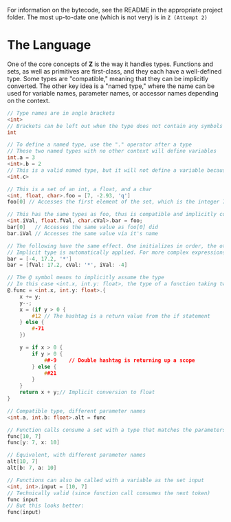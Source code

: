 For information on the bytecode, see the README in the appropriate project folder. The most up-to-date one (which is not very) is in `Z (Attempt 2)`

# The Language

One of the core concepts of **Z** is the way it handles types. Functions and sets, as well as primitives are first-class, and they each have a well-defined type. Some types are "compatible," meaning that they can be implicitly converted. The other key idea is a "named type," where the name can be used for variable names, parameter names, or accessor names depending on the context.
```c
// Type names are in angle brackets
<int>
// Brackets can be left out when the type does not contain any symbols
int

// To define a named type, use the "." operator after a type
// These two named types with no other context will define variables
int.a = 3
<int>.b = 2
// This is a valid named type, but it will not define a variable because the name is inside the brackets
<int.c>

// This is a set of an int, a float, and a char
<int, float, char>.foo = [7, -2.93, 'q']
foo[0] // Accesses the first element of the set, which is the integer 7

// This has the same types as foo, thus is compatible and implicitly converted
<int.iVal, float.fVal, char.cVal>.bar = foo;
bar[0]   // Accesses the same value as foo[0] did
bar.iVal // Accesses the same value via it's name

// The following have the same effect. One initializes in order, the other using the names of types
// Implicit type is automatically applied. For more complex expressions, implicit type 'cascades' until it hits a defined type
bar = [-4, 17.2, '*']
bar = [fVal: 17.2, cVal: '*', iVal: -4]

// The @ symbol means to implicitly assume the type
// In this case <int.x, int.y: float>, the type of a function taking two integer values (named x and y), and returning a float
@.func = <int.x, int.y: float>.{
    x += y;
    y--;
    x = (if y > 0 {
        #12 // The hashtag is a return value from the if statement
    } else {
        #-71
    })

    y = if x > 0 {
        if y > 0 {
            ##-9    // Double hashtag is returning up a scope
        } else {
            ##21
        }
    }
    return x + y;// Implicit conversion to float
}

// Compatible type, different parameter names
<int.a, int.b: float>.alt = func

// Function calls consume a set with a type that matches the parameters. The set can be created using parameter names
func[10, 7]
func[y: 7, x: 10]

// Equivalent, with different parameter names
alt[10, 7]
alt[b: 7, a: 10]

// Functions can also be called with a variable as the set input
<int, int>.input = [10, 7]
// Technically valid (since function call consumes the next token)
func input
// But this looks better:
func(input)
```















